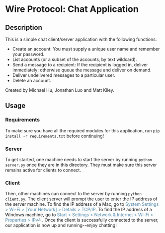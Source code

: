 # Wire Protocol: Chat Application ###
## Description
This is a simple chat client/server application with the following functions:
- Create an account: You must supply a unique user name and remember your password.
- List accounts (or a subset of the accounts, by text wildcard).
- Send a message to a recipient: If the recipient is logged in, deliver immediately; otherwise queue the message and deliver on demand.
- Deliver undelivered messages to a particular user.
- Delete an account.

Created by Michael Hu, Jonathan Luo and Matt Kiley.
## Usage
### Requirements
To make sure you have all the required modules for this application, run `pip install -r requirements.txt` before continuing!
### Server
To get started, one machine needs to start the server by running `python server.py` once they are in this directory. They must make sure this server remains active for clients to connect.
### Client
Then, other machines can connect to the server by running `python client.py`. The client server will prompt the user to enter the IP address of the server machine. To find the IP address of a Mac, go to <span style="color:#528AAE">System Settings > Wi-Fi > [Your Network] > Details > TCP/IP</span>. To find the IP address of a Windows machine, go to <span style="color:#528AAE">Start > Settings > Network & Internet > Wi-Fi > Properties > IPv4 </span>. Once the client is successfully connected to the server, our application is now up and running--enjoy chatting!